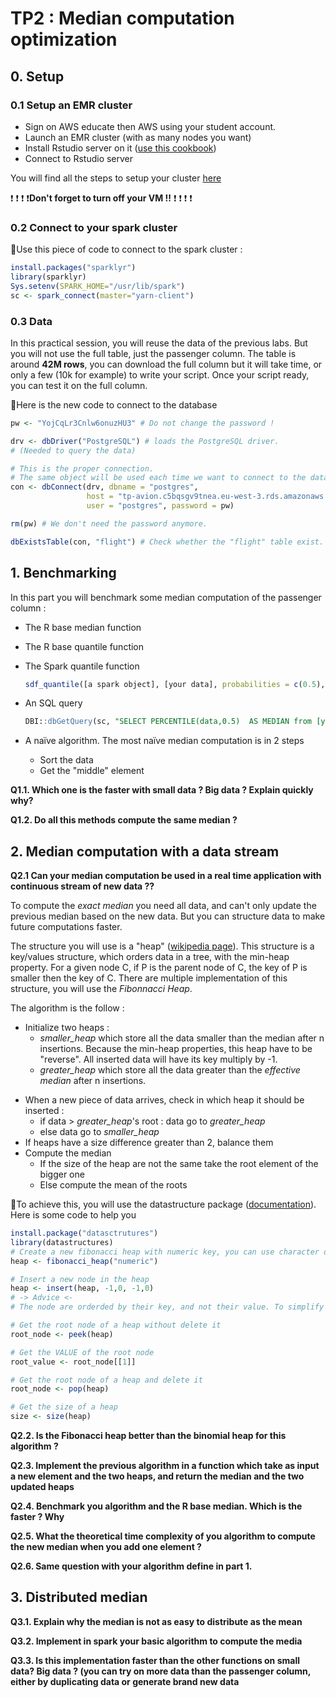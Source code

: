 # TP2 : Median computation optimization

## 0. Setup

### 0.1 Setup an EMR cluster

- Sign on AWS educate then AWS using your student account.
- Launch an EMR cluster (with as many nodes you want)
- Install Rstudio server on it ([use this cookbook](https://foad-moodle.ensai.fr/mod/resource/view.php?id=2336))
- Connect to Rstudio server

You will find all the steps to setup your cluster [here](https://foad-moodle.ensai.fr/course/view.php?id=183#section-3)

:heavy_exclamation_mark: :heavy_exclamation_mark: :heavy_exclamation_mark: :heavy_exclamation_mark:**Don't forget to turn off your VM !!** :heavy_exclamation_mark: :heavy_exclamation_mark: :heavy_exclamation_mark: :heavy_exclamation_mark:

### 0.2 Connect to your spark cluster

:arrow_down_small:Use this piece of code to connect to the spark cluster :

```R
install.packages("sparklyr")
library(sparklyr)
Sys.setenv(SPARK_HOME="/usr/lib/spark")
sc <- spark_connect(master="yarn-client")
```

### 0.3 Data

In this practical session, you will reuse the data of the previous labs. But you will not use the full table, just the passenger column. The table is around **42M rows**, you can download the full column but it will take time, or only a few (10k for example) to write your script. Once your script ready, you can test it on the full column.

:arrow_down_small:Here is the new code to connect to the database 

````R
pw <- "YojCqLr3Cnlw6onuzHU3" # Do not change the password !

drv <- dbDriver("PostgreSQL") # loads the PostgreSQL driver.
# (Needed to query the data)

# This is the proper connection.
# The same object will be used each time we want to connect to the database.
con <- dbConnect(drv, dbname = "postgres",
                 host = "tp-avion.c5bqsgv9tnea.eu-west-3.rds.amazonaws.com", port = 5432,
                 user = "postgres", password = pw)

rm(pw) # We don't need the password anymore.

dbExistsTable(con, "flight") # Check whether the "flight" table exist.
````

## 1. Benchmarking

In this part you will benchmark some median computation of the passenger column :

- The R base median function

- The R base quantile function

- The Spark quantile function 

  ```R
  sdf_quantile([a spark object], [your data], probabilities = c(0.5), relative.error = 1e-05)
  ```

- An SQL query

  ```sql
  DBI::dbGetQuery(sc, "SELECT PERCENTILE(data,0.5)  AS MEDIAN from [your data]")
  ```

- A naïve algorithm. The most naïve median computation is in 2 steps
  - Sort the data
  - Get the "middle" element

**Q1.1. Which one is the faster with small data ? Big data ? Explain quickly why?**

**Q1.2. Do all this methods compute the same median ?**

## 2. Median computation with a data stream

**Q2.1 Can your median computation be used in a real time application with continuous stream of new data ??**

To compute the *exact median* you need all data, and can't only update the previous median based on the new data. But you can structure data to make future computations faster.

The structure you will use is a "heap" ([wikipedia page](https://en.wikipedia.org/wiki/Heap_(data_structure))). This structure is a key/values structure, which orders data in a tree, with the min-heap property. For a given node C, if P is the parent node of C, the key of P is smaller then the key of C. There are multiple implementation of this structure, you will use the *Fibonnacci Heap*.

The algorithm is the follow :

- Initialize two heaps :
  - *smaller_heap* which store all the data smaller than the median after n insertions. Because the min-heap properties, this heap have to be "reverse". All inserted data will have its key multiply by -1.
  - *greater_heap* which store all the data greater than the *effective median* after n insertions.

* When a new piece of data arrives, check in which heap it should be inserted :
  * if data > *greater_heap*'s root : data go to *greater_heap*
  * else data go to *smaller_heap*
* If heaps have a size difference greater than 2, balance them
* Compute the median
  * If the size of the heap are not the same take the root element of the bigger one
  * Else compute the mean of the roots

:arrow_down_small:To achieve this, you will use the datastructure package ([documentation](https://cran.r-project.org/web/packages/datastructures/datastructures.pdf)). Here is some code to help you

```R
install.package("datasctrutures")
library(datastructures)
# Create a new fibonacci heap with numeric key, you can use character or interger if your keys are characters or intergers
heap <- fibonacci_heap("numeric")

# Insert a new node in the heap
heap <- insert(heap, -1,0, -1,0)
# -> Advice <-
# The node are orderded by their key, and not their value. To simplify the code, you can have the same key value for your node.

# Get the root node of a heap without delete it
root_node <- peek(heap)

# Get the VALUE of the root node
root_value <- root_node[[1]]

# Get the root node of a heap and delete it
root_node <- pop(heap)

# Get the size of a heap
size <- size(heap)
```

**Q2.2. Is the Fibonacci heap better than the binomial heap for this algorithm ?**

**Q2.3. Implement the previous algorithm in a function which take as input a new element and the two heaps, and return the median and the two updated heaps**

**Q2.4. Benchmark you algorithm and the R base median. Which is the faster ? Why**

**Q2.5. What the theoretical time complexity of you algorithm to compute the new median when you add one element ?**

**Q2.6. Same question with your algorithm define in part 1.**

## 3. Distributed median

**Q3.1. Explain why the median is not as easy to distribute as the mean**

**Q3.2. Implement in spark your basic algorithm to compute the media**

**Q3.3. Is this implementation faster than the other functions on small data? Big data ? (you can try on more data than the passenger column, either by duplicating data or generate brand new data**

